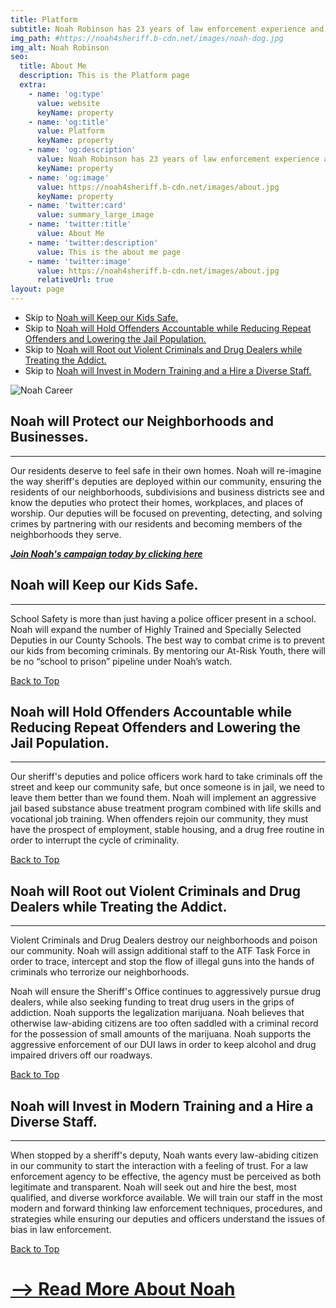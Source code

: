 ```yaml
---
title: Platform
subtitle: Noah Robinson has 23 years of law enforcement experience and served as the Chief Deputy Sheriff. He knows what it takes to successfully run a Sheriff’s Office, and his platform reflects this experience and expertise.
img_path: #https://noah4sheriff.b-cdn.net/images/noah-dog.jpg
img_alt: Noah Robinson
seo:
  title: About Me
  description: This is the Platform page
  extra:
    - name: 'og:type'
      value: website
      keyName: property
    - name: 'og:title'
      value: Platform
      keyName: property
    - name: 'og:description'
      value: Noah Robinson has 23 years of law enforcement experience and served as the Chief Deputy Sheriff. He knows what it takes to successfully run a Sheriff’s Office, and his platform reflects this experience and expertise.
      keyName: property
    - name: 'og:image'
      value: https://noah4sheriff.b-cdn.net/images/about.jpg
      keyName: property
    - name: 'twitter:card'
      value: summary_large_image
    - name: 'twitter:title'
      value: About Me
    - name: 'twitter:description'
      value: This is the about me page
    - name: 'twitter:image'
      value: https://noah4sheriff.b-cdn.net/images/about.jpg
      relativeUrl: true
layout: page
---
```

<div id="top"></div>

- Skip to [Noah will Keep our Kids Safe.](#kids)
- Skip to [Noah will Hold Offenders Accountable while Reducing Repeat Offenders and Lowering the Jail Population.](#jail)
- Skip to [Noah will Root out Violent Criminals and Drug Dealers while Treating the Addict.](#treat)
- Skip to [Noah will Invest in Modern Training and a Hire a Diverse Staff.](#hire)

![Noah Career](https://noah4sheriff.b-cdn.net/images/noah-career.jpg)

## Noah will Protect our Neighborhoods and Businesses.

---

Our residents deserve to feel safe in their own homes. Noah will re-imagine the way sheriff's deputies are deployed within our community, ensuring the residents of our neighborhoods, subdivisions and business districts see and know the deputies who protect their homes, workplaces, and places of worship. Our deputies will be focused on preventing, detecting, and solving crimes by partnering with our residents and becoming members of the neighborhoods they serve.

***[Join Noah's campaign today by clicking here](/join)***

<div id="kids"></div>

## Noah will Keep our Kids Safe.

---

School Safety is more than just having a police officer present in a school. Noah will expand the number of Highly Trained and Specially Selected Deputies in our County Schools. The best way to combat crime is to prevent our kids from becoming criminals. By mentoring our At-Risk Youth, there will be no “school to prison” pipeline under Noah’s watch.

[Back to Top](#top)

<div id="jail"></div>

## Noah will Hold Offenders Accountable while Reducing Repeat Offenders and Lowering the Jail Population.

---

Our sheriff's deputies and police officers work hard to take criminals off the street and keep our community safe, but once someone is in jail, we need to leave them better than we found them. Noah will implement an aggressive jail based substance abuse treatment program combined with life skills and vocational job training. When offenders rejoin our community, they must have the prospect of employment, stable housing, and a drug free routine in order to interrupt the cycle of criminality.

[Back to Top](#top)

<div id="treat"></div>

## Noah will Root out Violent Criminals and Drug Dealers while Treating the Addict.

---

Violent Criminals and Drug Dealers destroy our neighborhoods and poison our community. Noah will assign additional staff to the ATF Task Force in order to trace, intercept and stop the flow of illegal guns into the hands of criminals who terrorize our neighborhoods.

Noah will ensure the Sheriff's Office continues to aggressively pursue drug dealers, while also seeking funding to treat drug users in the grips of addiction. Noah supports the legalization marijuana. Noah believes that otherwise law-abiding citizens are too often saddled with a criminal record for the possession of small amounts of the marijuana. Noah supports the aggressive enforcement of our DUI laws in order to keep alcohol and drug impaired drivers off our roadways.

[Back to Top](#top)

<div id="treat"></div>

## Noah will Invest in Modern Training and a Hire a Diverse Staff.

---

When stopped by a sheriff's deputy, Noah wants every law-abiding citizen in our community to start the interaction with a feeling of trust. For a law enforcement agency to be effective, the agency must be perceived as both legitimate and transparent. Noah will seek out and hire the best, most qualified, and diverse workforce available. We will train our staff in the most modern and forward thinking law enforcement techniques, procedures, and strategies while ensuring our deputies and officers understand the issues of bias in law enforcement.

[Back to Top](#top)

# [--> Read More About Noah](/about)
